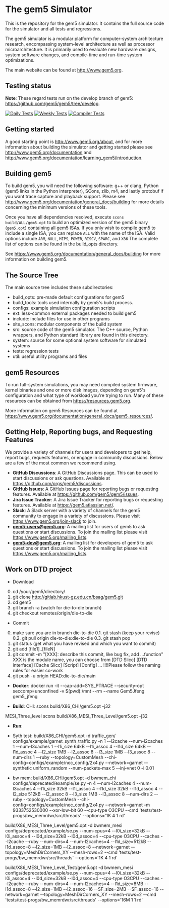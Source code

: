 # The gem5 Simulator

This is the repository for the gem5 simulator. It contains the full source code
for the simulator and all tests and regressions.

The gem5 simulator is a modular platform for computer-system architecture
research, encompassing system-level architecture as well as processor
microarchitecture. It is primarily used to evaluate new hardware designs,
system software changes, and compile-time and run-time system optimizations.

The main website can be found at <http://www.gem5.org>.

## Testing status

**Note**: These regard tests run on the develop branch of gem5:
<https://github.com/gem5/gem5/tree/develop>.

[![Daily Tests](https://github.com/gem5/gem5/actions/workflows/daily-tests.yaml/badge.svg?branch=develop)](https://github.com/gem5/gem5/actions/workflows/daily-tests.yaml)
[![Weekly Tests](https://github.com/gem5/gem5/actions/workflows/weekly-tests.yaml/badge.svg?branch=develop)](https://github.com/gem5/gem5/actions/workflows/weekly-tests.yaml)
[![Compiler Tests](https://github.com/gem5/gem5/actions/workflows/compiler-tests.yaml/badge.svg?branch=develop)](https://github.com/gem5/gem5/actions/workflows/compiler-tests.yaml)

## Getting started

A good starting point is <http://www.gem5.org/about>, and for
more information about building the simulator and getting started
please see <http://www.gem5.org/documentation> and
<http://www.gem5.org/documentation/learning_gem5/introduction>.

## Building gem5

To build gem5, you will need the following software: g++ or clang,
Python (gem5 links in the Python interpreter), SCons, zlib, m4, and lastly
protobuf if you want trace capture and playback support. Please see
<http://www.gem5.org/documentation/general_docs/building> for more details
concerning the minimum versions of these tools.

Once you have all dependencies resolved, execute
`scons build/ALL/gem5.opt` to build an optimized version of the gem5 binary
(`gem5.opt`) containing all gem5 ISAs. If you only wish to compile gem5 to
include a single ISA, you can replace `ALL` with the name of the ISA. Valid
options include `ARM`, `NULL`, `MIPS`, `POWER`, `RISCV`, `SPARC`, and `X86`
The complete list of options can be found in the build_opts directory.

See https://www.gem5.org/documentation/general_docs/building for more
information on building gem5.

## The Source Tree

The main source tree includes these subdirectories:

* build_opts: pre-made default configurations for gem5
* build_tools: tools used internally by gem5's build process.
* configs: example simulation configuration scripts
* ext: less-common external packages needed to build gem5
* include: include files for use in other programs
* site_scons: modular components of the build system
* src: source code of the gem5 simulator. The C++ source, Python wrappers, and Python standard library are found in this directory.
* system: source for some optional system software for simulated systems
* tests: regression tests
* util: useful utility programs and files

## gem5 Resources

To run full-system simulations, you may need compiled system firmware, kernel
binaries and one or more disk images, depending on gem5's configuration and
what type of workload you're trying to run. Many of these resources can be
obtained from <https://resources.gem5.org>.

More information on gem5 Resources can be found at
<https://www.gem5.org/documentation/general_docs/gem5_resources/>.

## Getting Help, Reporting bugs, and Requesting Features

We provide a variety of channels for users and developers to get help, report
bugs, requests features, or engage in community discussions. Below
are a few of the most common we recommend using.

* **GitHub Discussions**: A GitHub Discussions page. This can be used to start
discussions or ask questions. Available at
<https://github.com/orgs/gem5/discussions>.
* **GitHub Issues**: A GitHub Issues page for reporting bugs or requesting
features. Available at <https://github.com/gem5/gem5/issues>.
* **Jira Issue Tracker**: A Jira Issue Tracker for reporting bugs or requesting
features. Available at <https://gem5.atlassian.net/>.
* **Slack**: A Slack server with a variety of channels for the gem5 community
to engage in a variety of discussions. Please visit
<https://www.gem5.org/join-slack> to join.
* **gem5-users@gem5.org**: A mailing list for users of gem5 to ask questions
or start discussions. To join the mailing list please visit
<https://www.gem5.org/mailing_lists>.
* **gem5-dev@gem5.org**: A mailing list for developers of gem5 to ask questions
or start discussions. To join the mailing list please visit
<https://www.gem5.org/mailing_lists>.

## Work on DTD project

* Download
0. cd /your/gem5/directory/
1. git clone http://gitlab.hkust-gz.edu.cn/bsag/gem5.git
2. cd gem5
3. git branch -a (watch for die-to-die branch)
4. git checkout remotes/origin/die-to-die

* Commit
0. make sure you are in branch die-to-die
0.1. git stash (keep your revise)
0.2. git pull origin die-to-die:die-to-die
0.3. git stash pop
1. git status (get what you have revised and which you want to commit)
2. git add [file1]..[fileN]
3. git commit -m "[XXX]: describe this commit, like bug fix, add ...function"
   XXX is the module name, you can choose from [DTD Slicc] [DTD interface] [Cache Slicc] [Script] [Config] ...
   !!!!Please follow the naming rules for easier co-work 
4. git push -u origin HEAD:die-to-die/main

* **Docker**:
docker run -it --cap-add=SYS_PTRACE --security-opt seccomp=unconfined -v $(pwd):/mnt --rm --name Gem5Jfeng gem5_jfeng

* **Build**:
CHI:
scons build/X86_CHI/gem5.opt -j32

MESI_Three_level
scons build/X86_MESI_Three_Level/gem5.opt -j32

* **Run**:
* Syth test:
build/X86_CHI/gem5.opt -d traffic_gen/ configs/example/garnet_synth_traffic.py -n 1 --l2cache --num-l2caches 1 --num-l3caches 1 --l1i_size 64kB --l1i_assoc 4 --l1d_size 64kB --l1d_assoc 4 --l2_size 1MB --l2_assoc 8 --l3_size 1MB --l3_assoc 8 --num-dirs 1 --ruby --topology=CustomMesh --chi-config=configs/example/noc_config/2x4.py --network=garnet --synthetic uniform_random --num-packets-max 5 --inj-vnet 0 -i 0.01

* bw mem:
build/X86_CHI/gem5.opt -d bwmem_chi configs/deprecated/example/se.py -n 4 --num-l2caches 4 --num-l3caches 4 --l1i_size 32kB --l1i_assoc 4 --l1d_size 32kB --l1d_assoc 4 --l2_size 512kB --l2_assoc 8 --l3_size 1MB --l3_assoc 8 --num-dirs 2 --ruby --topology=CustomMesh --chi-config=configs/example/noc_config/2x4.py --network=garnet -m 9333752530000 --xor-low-bit 60 --cpu-type O3CPU --cmd 'tests/test-progs/bw_memrdwr/src/threads' --options='1K 4 1 rd'

build/X86_MESI_Three_Level/gem5.opt -d bwmem_mesi configs/deprecated/example/se.py --num-cpus=4 --l0i_size=32kB --l0i_assoc=4 --l0d_size=32kB --l0d_assoc=4 --cpu-type O3CPU --caches --l2cache --ruby --num-dirs=4 --num-l2caches=4 --l1d_size=512kB --l1d_assoc=8 --l2_size=1MB --l2_assoc=8 --network=garnet --topology=MeshDirCorners_XY --mesh-rows=2 --cmd 'tests/test-progs/bw_memrdwr/src/threads' --options='1K 4 1 rd'

build/X86_MESI_Three_Level_Test/gem5.opt -d bwmem_mesi configs/deprecated/example/se.py --num-cpus=4 --l0i_size=32kB --l0i_assoc=4 --l0d_size=32kB --l0d_assoc=4 --cpu-type O3CPU --caches --l2cache --ruby --num-dirs=4 --num-l2caches=4 --l1d_size=8MB --l1d_assoc=8 --l2_size=1MB --l2_assoc=16 --SF_size=2MB --SF_assoc=16 --network=garnet --topology=MeshDirCorners_XY --mesh-rows=2 --cmd 'tests/test-progs/bw_memrdwr/src/threads' --options='16M 1 1 rd'
